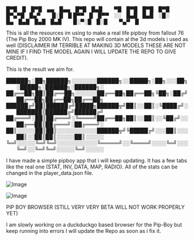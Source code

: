 
█▀█ █ █▀█ ▄▄ █▄▄ █▀█ █▄█   ▀█ █▀█ █▀█ █▀█   █▀▄▀█ █▄▀   █░█ █
█▀▀ █ █▀▀ ░░ █▄█ █▄█ ░█░   █▄ █▄█ █▄█ █▄█   █░▀░█ █░█   ▀▄▀ █



This is all the resources im using to make a real life pipboy from fallout 76 (The Pip Boy 2000 MK IV).
This repo will contain al the 3d models i used as well (DISCLAIMER IM TERRIBLE AT MAKING 3D MODELS THESE ARE NOT MINE IF I FIND THE MODEL AGAIN I WILL UPDATE THE REPO TO GIVE CREDIT).

This is the result we aim for.








██████╗░██╗██████╗░░░░░░░██████╗░░█████╗░██╗░░░██╗  ░█████╗░██████╗░██████╗░
██╔══██╗██║██╔══██╗░░░░░░██╔══██╗██╔══██╗╚██╗░██╔╝  ██╔══██╗██╔══██╗██╔══██╗
██████╔╝██║██████╔╝█████╗██████╦╝██║░░██║░╚████╔╝░  ███████║██████╔╝██████╔╝
██╔═══╝░██║██╔═══╝░╚════╝██╔══██╗██║░░██║░░╚██╔╝░░  ██╔══██║██╔═══╝░██╔═══╝░
██║░░░░░██║██║░░░░░░░░░░░██████╦╝╚█████╔╝░░░██║░░░  ██║░░██║██║░░░░░██║░░░░░
╚═╝░░░░░╚═╝╚═╝░░░░░░░░░░░╚═════╝░░╚════╝░░░░╚═╝░░░  ╚═╝░░╚═╝╚═╝░░░░░╚═╝░░░░░

I have made a simple pipboy app that i will keep updating.
It has a few tabs like the real one (STAT, INV, DATA, MAP, RADIO).
All of the stats can be changed in  the player_data.json file.


![Image](https://github.com/user-attachments/assets/3f35b8d3-b4d7-4672-95e0-2ee928e7a855)


![Image](https://github.com/user-attachments/assets/2e75aac1-af07-49ff-aff9-39bc76c60345)


PIP BOY BROWSER (STILL VERY VERY BETA WILL NOT WORK PROPERLY YET)

I am slowly working on a duckduckgo based browser for the Pip-Boy but keep running into errors I will update the Repo as soon as i fix it.
